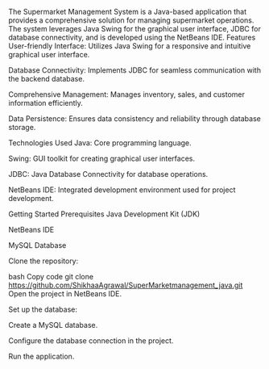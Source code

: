 The Supermarket Management System is a Java-based application that provides a comprehensive solution for managing supermarket operations. The system leverages Java Swing for the graphical user interface, JDBC for database connectivity, and is developed using the NetBeans IDE. Features User-friendly Interface: Utilizes Java Swing for a responsive and intuitive graphical user interface.

Database Connectivity: Implements JDBC for seamless communication with the backend database.

Comprehensive Management: Manages inventory, sales, and customer information efficiently.

Data Persistence: Ensures data consistency and reliability through database storage.

Technologies Used Java: Core programming language.

Swing: GUI toolkit for creating graphical user interfaces.

JDBC: Java Database Connectivity for database operations.

NetBeans IDE: Integrated development environment used for project development.

Getting Started Prerequisites Java Development Kit (JDK)

NetBeans IDE

MySQL Database

Clone the repository:

bash Copy code git clone https://github.com/ShikhaaAgrawal/SuperMarketmanagement_java.git Open the project in NetBeans IDE.

Set up the database:

Create a MySQL database.

Configure the database connection in the project.

Run the application.
